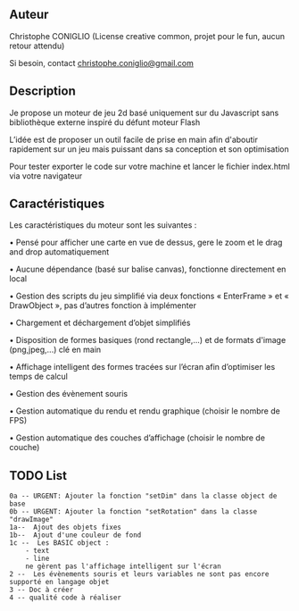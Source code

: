 Auteur
------
Christophe CONIGLIO
(License creative common, projet pour le fun, aucun retour attendu)

Si besoin, contact <christophe.coniglio@gmail.com>

Description
-----------

Je propose un moteur de jeu 2d basé uniquement sur du Javascript sans bibliothèque externe inspiré du défunt moteur Flash

L’idée est de proposer un outil facile de prise en main afin d'aboutir rapidement sur un jeu 
mais puissant dans sa conception et son optimisation

Pour tester exporter le code sur votre machine et lancer le fichier index.html via votre navigateur

Caractéristiques
----------------

Les caractéristiques du moteur sont les suivantes :

•	Pensé pour afficher une carte en vue de dessus, gere le zoom et le drag and drop automatiquement

•	Aucune dépendance (basé sur balise canvas), fonctionne directement en local

•	Gestion des scripts du jeu simplifié via deux fonctions « EnterFrame » et « DrawObject », pas d’autres fonction à implémenter

•	Chargement et déchargement d’objet simplifiés

•	Disposition de formes basiques (rond rectangle,...) et de formats d'image (png,jpeg,...) clé en main

•	Affichage intelligent des formes tracées sur l’écran afin d’optimiser les temps de calcul

•	Gestion des évènement souris

•	Gestion automatique du rendu et rendu graphique (choisir le nombre de FPS)

•	Gestion automatique des couches d’affichage (choisir le nombre de couche)



TODO List
---------
   
    0a -- URGENT: Ajouter la fonction "setDim" dans la classe object de base
    0b -- URGENT: Ajouter la fonction "setRotation" dans la classe "drawImage"
    1a--  Ajout des objets fixes
    1b--  Ajout d'une couleur de fond
    1c --  Les BASIC object :
        - text
        - line
        ne gèrent pas l'affichage intelligent sur l'écran
    2 --  Les évènements souris et leurs variables ne sont pas encore supporté en langage objet
    3 -- Doc à créer
    4 -- qualité code à réaliser
